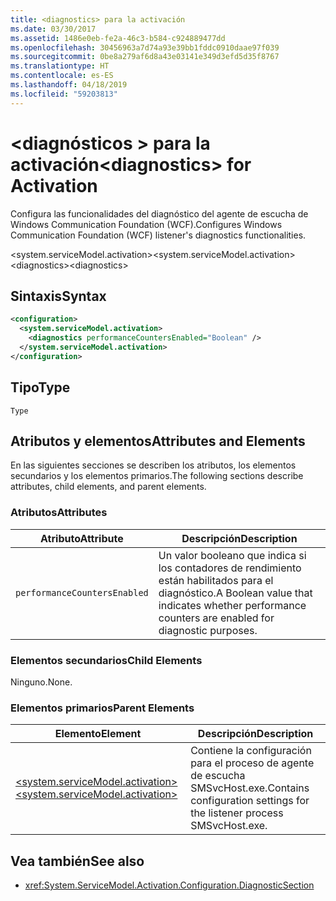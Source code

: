 ```yaml
---
title: <diagnostics> para la activación
ms.date: 03/30/2017
ms.assetid: 1486e0eb-fe2a-46c3-b584-c924889477dd
ms.openlocfilehash: 30456963a7d74a93e39bb1fddc0910daae97f039
ms.sourcegitcommit: 0be8a279af6d8a43e03141e349d3efd5d35f8767
ms.translationtype: HT
ms.contentlocale: es-ES
ms.lasthandoff: 04/18/2019
ms.locfileid: "59203813"
---
```

# <a name="diagnostics-for-activation"></a><span data-ttu-id="1cc2f-102">\<diagnósticos > para la activación</span><span class="sxs-lookup"><span data-stu-id="1cc2f-102">\<diagnostics> for Activation</span></span>
<span data-ttu-id="1cc2f-103">Configura las funcionalidades del diagnóstico del agente de escucha de Windows Communication Foundation (WCF).</span><span class="sxs-lookup"><span data-stu-id="1cc2f-103">Configures Windows Communication Foundation (WCF) listener's diagnostics functionalities.</span></span>  
  
 <span data-ttu-id="1cc2f-104">\<system.serviceModel.activation></span><span class="sxs-lookup"><span data-stu-id="1cc2f-104">\<system.serviceModel.activation></span></span>  
<span data-ttu-id="1cc2f-105">\<diagnostics></span><span class="sxs-lookup"><span data-stu-id="1cc2f-105">\<diagnostics></span></span>  
  
## <a name="syntax"></a><span data-ttu-id="1cc2f-106">Sintaxis</span><span class="sxs-lookup"><span data-stu-id="1cc2f-106">Syntax</span></span>  
  
```xml  
<configuration>
  <system.serviceModel.activation>
    <diagnostics performanceCountersEnabled="Boolean" />
  </system.serviceModel.activation>
</configuration>
```  
  
## <a name="type"></a><span data-ttu-id="1cc2f-107">Tipo</span><span class="sxs-lookup"><span data-stu-id="1cc2f-107">Type</span></span>  
 `Type`  
  
## <a name="attributes-and-elements"></a><span data-ttu-id="1cc2f-108">Atributos y elementos</span><span class="sxs-lookup"><span data-stu-id="1cc2f-108">Attributes and Elements</span></span>  
 <span data-ttu-id="1cc2f-109">En las siguientes secciones se describen los atributos, los elementos secundarios y los elementos primarios.</span><span class="sxs-lookup"><span data-stu-id="1cc2f-109">The following sections describe attributes, child elements, and parent elements.</span></span>  
  
### <a name="attributes"></a><span data-ttu-id="1cc2f-110">Atributos</span><span class="sxs-lookup"><span data-stu-id="1cc2f-110">Attributes</span></span>  
  
|<span data-ttu-id="1cc2f-111">Atributo</span><span class="sxs-lookup"><span data-stu-id="1cc2f-111">Attribute</span></span>|<span data-ttu-id="1cc2f-112">Descripción</span><span class="sxs-lookup"><span data-stu-id="1cc2f-112">Description</span></span>|  
|---------------|-----------------|  
|`performanceCountersEnabled`|<span data-ttu-id="1cc2f-113">Un valor booleano que indica si los contadores de rendimiento están habilitados para el diagnóstico.</span><span class="sxs-lookup"><span data-stu-id="1cc2f-113">A Boolean value that indicates whether performance counters are enabled for diagnostic purposes.</span></span>|  
  
### <a name="child-elements"></a><span data-ttu-id="1cc2f-114">Elementos secundarios</span><span class="sxs-lookup"><span data-stu-id="1cc2f-114">Child Elements</span></span>  
 <span data-ttu-id="1cc2f-115">Ninguno.</span><span class="sxs-lookup"><span data-stu-id="1cc2f-115">None.</span></span>  
  
### <a name="parent-elements"></a><span data-ttu-id="1cc2f-116">Elementos primarios</span><span class="sxs-lookup"><span data-stu-id="1cc2f-116">Parent Elements</span></span>  
  
|<span data-ttu-id="1cc2f-117">Elemento</span><span class="sxs-lookup"><span data-stu-id="1cc2f-117">Element</span></span>|<span data-ttu-id="1cc2f-118">Descripción</span><span class="sxs-lookup"><span data-stu-id="1cc2f-118">Description</span></span>|  
|-------------|-----------------|  
|[<span data-ttu-id="1cc2f-119">\<system.serviceModel.activation></span><span class="sxs-lookup"><span data-stu-id="1cc2f-119">\<system.serviceModel.activation></span></span>](../../../../../docs/framework/configure-apps/file-schema/wcf/system-servicemodel-activation.md)|<span data-ttu-id="1cc2f-120">Contiene la configuración para el proceso de agente de escucha SMSvcHost.exe.</span><span class="sxs-lookup"><span data-stu-id="1cc2f-120">Contains configuration settings for the listener process SMSvcHost.exe.</span></span>|  
  
## <a name="see-also"></a><span data-ttu-id="1cc2f-121">Vea también</span><span class="sxs-lookup"><span data-stu-id="1cc2f-121">See also</span></span>

- <xref:System.ServiceModel.Activation.Configuration.DiagnosticSection>
